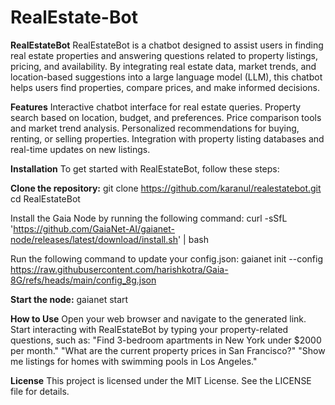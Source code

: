 # RealEstate-Bot
**RealEstateBot**
RealEstateBot is a chatbot designed to assist users in finding real estate properties and answering questions related to property listings, pricing, and availability. By integrating real estate data, market trends, and location-based suggestions into a large language model (LLM), this chatbot helps users find properties, compare prices, and make informed decisions.

**Features**
Interactive chatbot interface for real estate queries.
Property search based on location, budget, and preferences.
Price comparison tools and market trend analysis.
Personalized recommendations for buying, renting, or selling properties.
Integration with property listing databases and real-time updates on new listings.

**Installation**
To get started with RealEstateBot, follow these steps:

**Clone the repository:**
git clone https://github.com/karanul/realestatebot.git
cd RealEstateBot

Install the Gaia Node by running the following command:
curl -sSfL 'https://github.com/GaiaNet-AI/gaianet-node/releases/latest/download/install.sh' | bash

Run the following command to update your config.json:
gaianet init --config https://raw.githubusercontent.com/harishkotra/Gaia-8G/refs/heads/main/config_8g.json

**Start the node:**
gaianet start

**How to Use**
Open your web browser and navigate to the generated link.
Start interacting with RealEstateBot by typing your property-related questions, such as:
"Find 3-bedroom apartments in New York under $2000 per month."
"What are the current property prices in San Francisco?"
"Show me listings for homes with swimming pools in Los Angeles."

**License**
This project is licensed under the MIT License. See the LICENSE file for details.
